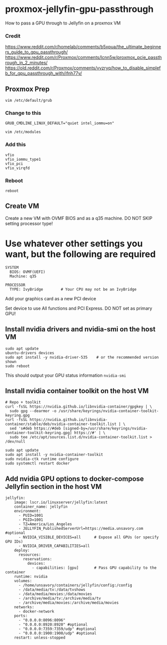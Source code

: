 # proxmox-jellyfin-gpu-passthrough
How to pass a GPU through to Jellyfin on a proxmox VM

### Credit
https://www.reddit.com/r/homelab/comments/b5xpua/the_ultimate_beginners_guide_to_gpu_passthrough/
https://www.reddit.com/r/Proxmox/comments/lcnn5w/proxmox_pcie_passthrough_in_2_minutes/
https://old.reddit.com/r/Proxmox/comments/vvzryq/how_to_disable_simplefb_for_gpu_passthrough_with/ifnh77v/

## Proxmox Prep
```vim /etc/default/grub```

### Change to this
```GRUB_CMDLINE_LINUX_DEFAULT="quiet intel_iommu=on"```

```vim /etc/modules```

### Add this
```
vfio
vfio_iommu_type1
vfio_pci
vfio_virqfd
```

### Reboot
```reboot```

## Create VM
Create a new VM with OVMF BIOS and as a q35 machine. DO NOT SKIP setting processor type!

# Use whatever other settings you want, but the following are required
```
SYSTEM
  BIOS: OVMF(UEFI)
  Machine: q35

PROCESSOR
  TYPE: IvyBridge        # Your CPU may not be an IvyBridge
```

Add your graphics card as a new PCI device

Set device to use All functions and PCI Express. DO NOT set as primary GPU!

## Install nvidia drivers and nvidia-smi on the host VM
```
sudo apt update
ubuntu-drivers devices
sudo apt install -y nvidia-driver-535    # or the recommended version shown
sudo reboot
```

This should output your GPU status information
```nvidia-smi```

## Install nvidia container toolkit on the host VM
```
# Repo + toolkit
curl -fsSL https://nvidia.github.io/libnvidia-container/gpgkey | \
  sudo gpg --dearmor -o /usr/share/keyrings/nvidia-container-toolkit-keyring.gpg
curl -fsSL https://nvidia.github.io/libnvidia-container/stable/deb/nvidia-container-toolkit.list | \
  sed 's#deb https://#deb [signed-by=/usr/share/keyrings/nvidia-container-toolkit-keyring.gpg] https://#' | \
  sudo tee /etc/apt/sources.list.d/nvidia-container-toolkit.list > /dev/null

sudo apt update
sudo apt install -y nvidia-container-toolkit
sudo nvidia-ctk runtime configure
sudo systemctl restart docker
```

## Add nvidia GPU options to docker-compose Jellyfin section in the host VM
```
jellyfin:
    image: lscr.io/linuxserver/jellyfin:latest
    container_name: jellyfin
    environment:
      - PUID=1001
      - PGID=1001
      - TZ=America/Los_Angeles
      - JELLYFIN_PublishedServerUrl=https://media.unsavory.com #optional
      - NVIDIA_VISIBLE_DEVICES=all      # Expose all GPUs (or specify GPU IDs)
      - NVIDIA_DRIVER_CAPABILITIES=all
    deploy:
      resources:
        reservations:
          devices:
            - capabilities: [gpu]       # Pass GPU capability to the container
    runtime: nvidia
    volumes:
      - /home/unsavory/containers/jellyfin/config:/config
      - /data/media/tv:/data/tvshows
      - /data/media/movies:/data/movies
      - /archive/media/tv:/archive/media/tv
      - /archive/media/movies:/archive/media/movies
    networks:
      - docker-network
    ports:
      - "0.0.0.0:8096:8096"
      - "0.0.0.0:8920:8920" #optional
      - "0.0.0.0:7359:7359/udp" #optional
      - "0.0.0.0:1900:1900/udp" #optional
    restart: unless-stopped
```
